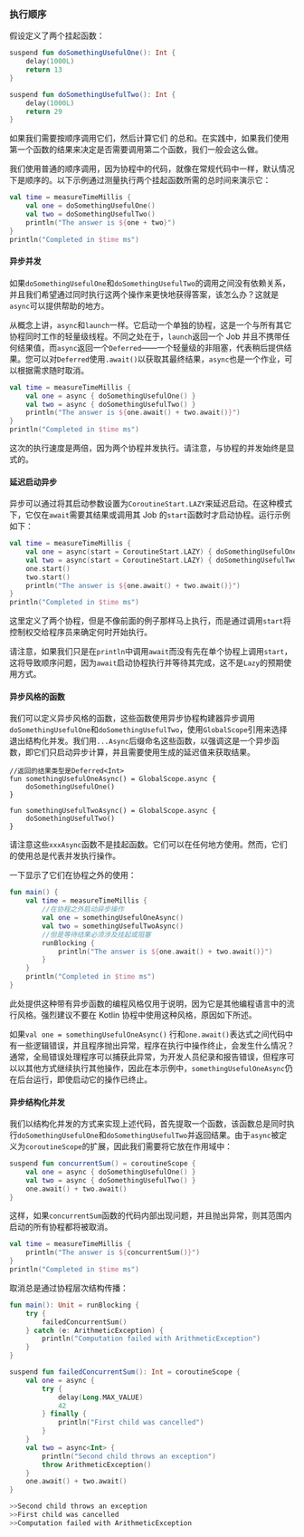 ### 执行顺序

假设定义了两个挂起函数：

```kotlin
suspend fun doSomethingUsefulOne(): Int {
    delay(1000L)
    return 13
}

suspend fun doSomethingUsefulTwo(): Int {
    delay(1000L)
    return 29
}
```

如果我们需要按顺序调用它们，然后计算它们 的总和。在实践中，如果我们使用第一个函数的结果来决定是否需要调用第二个函数，我们一般会这么做。

我们使用普通的顺序调用，因为协程中的代码，就像在常规代码中一样，默认情况下是顺序的。以下示例通过测量执行两个挂起函数所需的总时间来演示它：

```kotlin
val time = measureTimeMillis {
    val one = doSomethingUsefulOne()
    val two = doSomethingUsefulTwo()
    println("The answer is ${one + two}")
}
println("Completed in $time ms")
```

#### 异步并发

如果`doSomethingUsefulOne`和`doSomethingUsefulTwo`的调用之间没有依赖关系，并且我们希望通过同时执行这两个操作来更快地获得答案，该怎么办？这就是`async`可以提供帮助的地方。

从概念上讲，`async`和`launch`一样。它启动一个单独的协程，这是一个与所有其它协程同时工作的轻量级线程。不同之处在于，`launch`返回一个 Job 并且不携带任何结果值，而`async`返回一个`Deferred`——一个轻量级的非阻塞，代表稍后提供结果。您可以对`Deferred`使用`.await()`以获取其最终结果，`async`也是一个作业，可以根据需求随时取消。

```kotlin
val time = measureTimeMillis {
    val one = async { doSomethingUsefulOne() }
    val two = async { doSomethingUsefulTwo() }
    println("The answer is ${one.await() + two.await()}")
}
println("Completed in $time ms")
```

这次的执行速度是两倍，因为两个协程并发执行。请注意，与协程的并发始终是显式的。

#### 延迟启动异步

异步可以通过将其启动参数设置为`CoroutineStart.LAZY`来延迟启动。在这种模式下，它仅在`await`需要其结果或调用其 Job 的`start`函数时才启动协程。运行示例如下：

```kotlin
val time = measureTimeMillis {
    val one = async(start = CoroutineStart.LAZY) { doSomethingUsefulOne() }
    val two = async(start = CoroutineStart.LAZY) { doSomethingUsefulTwo() }
    one.start()
    two.start()
    println("The answer is ${one.await() + two.await()}")
}
println("Completed in $time ms")
```

这里定义了两个协程，但是不像前面的例子那样马上执行，而是通过调用`start`将控制权交给程序员来确定何时开始执行。

请注意，如果我们只是在`println`中调用`await`而没有先在单个协程上调用`start`，这将导致顺序问题，因为`await`启动协程执行并等待其完成，这不是`Lazy`的预期使用方式。

#### 异步风格的函数

我们可以定义异步风格的函数，这些函数使用异步协程构建器异步调用`doSomethingUsefulOne`和`doSomethingUsefulTwo`，使用`GlobalScope`引用来选择退出结构化并发。我们用`...Async`后缀命名这些函数，以强调这是一个异步函数，即它们只启动异步计算，并且需要使用生成的延迟值来获取结果。

```
//返回的结果类型是Deferred<Int>
fun somethingUsefulOneAsync() = GlobalScope.async {
    doSomethingUsefulOne()
}

fun somethingUsefulTwoAsync() = GlobalScope.async {
    doSomethingUsefulTwo()
}
```

请注意这些`xxxAsync`函数不是挂起函数。它们可以在任何地方使用。然而，它们的使用总是代表并发执行操作。

一下显示了它们在协程之外的使用：

```kotlin
fun main() {
    val time = measureTimeMillis {
        //在协程之外启动异步操作
        val one = somethingUsefulOneAsync()
        val two = somethingUsefulTwoAsync()
        //但是等待结果必须涉及挂起或阻塞
        runBlocking {
            println("The answer is ${one.await() + two.await()}")
        }
    }
    println("Completed in $time ms")
}
```

此处提供这种带有异步函数的编程风格仅用于说明，因为它是其他编程语言中的流行风格。强烈建议不要在 Kotlin  协程中使用这种风格，原因如下所述。

如果`val one = somethingUsefulOneAsync()` 行和`one.await()`表达式之间代码中有一些逻辑错误，并且程序抛出异常，程序在执行中操作终止，会发生什么情况？通常，全局错误处理程序可以捕获此异常，为开发人员纪录和报告错误，但程序可以以其他方式继续执行其他操作，因此在本示例中，`somethingUsefulOneAsync`仍在后台运行，即使启动它的操作已终止。

#### 异步结构化并发

我们以结构化并发的方式来实现上述代码，首先提取一个函数，该函数总是同时执行`doSomethingUsefulOne`和`doSomethingUsefulTwo`并返回结果。由于`async`被定义为`coroutineScope`的扩展，因此我们需要将它放在作用域中：

```kotlin
suspend fun concurrentSum() = coroutineScope {
    val one = async { doSomethingUsefulOne() }
    val two = async { doSomethingUsefulTwo() }
    one.await() + two.await()
}
```

这样，如果`concurrentSum`函数的代码内部出现问题，并且抛出异常，则其范围内启动的所有协程都将被取消。

```kotlin
val time = measureTimeMillis {
    println("The answer is ${concurrentSum()}")
}
println("Completed in $time ms")
```

取消总是通过协程层次结构传播：

```kotlin
fun main(): Unit = runBlocking {
    try {
        failedConcurrentSum()
    } catch (e: ArithmeticException) {
        println("Computation failed with ArithmeticException")
    }
}

suspend fun failedConcurrentSum(): Int = coroutineScope {
    val one = async {
        try {
            delay(Long.MAX_VALUE)
            42
        } finally {
            println("First child was cancelled")
        }
    }
    val two = async<Int> {
        println("Second child throws an exception")
        throw ArithmeticException()
    }
    one.await() + two.await()
}

>>Second child throws an exception
>>First child was cancelled
>>Computation failed with ArithmeticException
```

